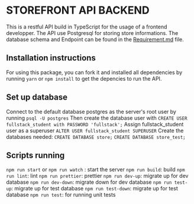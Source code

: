 # STOREFRONT API BACKEND

 This is a restful API build in TypeScript for the usage of a frontend developper.
 The API use Postgresql for storing store informations.
 The database schema and Endpoint can be found in the [ Requirement.md]( https://github.com/Pattykev/creating-an-api-with-postgresql-and-express/blob/master/REQUIREMENTS.md ) file.

## Installation instructions

 For using this package, you can fork it and installed all dependencies by running `yarn` or `npm install` to get the depencies to run the API.

## Set up database

 Connect to the default database postgres as the server's root user by running `psql -U postgres`
 Then create the database user with `CREATE USER fullstack_student with PASSWORD 'fullstack';`
 Assign fullstack_student user as a superuser `ALTER USER fullstack_student SUPERUSER`
 Create the databases needed: `CREATE DATABASE store;`  `CREATE DATABASE store_test;`

## Scripts running

 `npm run start` or `npm run watch` : start the server
 `npm run build`: build
  `npm run lint`: lint
  `npm run prettier`: prettier
  `npm run dev-up`: migrate up for dev database
  `npm run dev-down`: migrate down for dev database
  `npm run test-up`: migrate up for test database
  `npm run test-down`: migrate up for test database
  `npm run test`: for running unit tests






